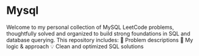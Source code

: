 # Mysql
Welcome to my personal collection of MySQL LeetCode problems, thoughtfully solved and organized to build strong foundations in SQL and database querying.  This repository includes:  📄 Problem descriptions  🧠 My logic &amp; approach  💡 Clean and optimized SQL solutions
